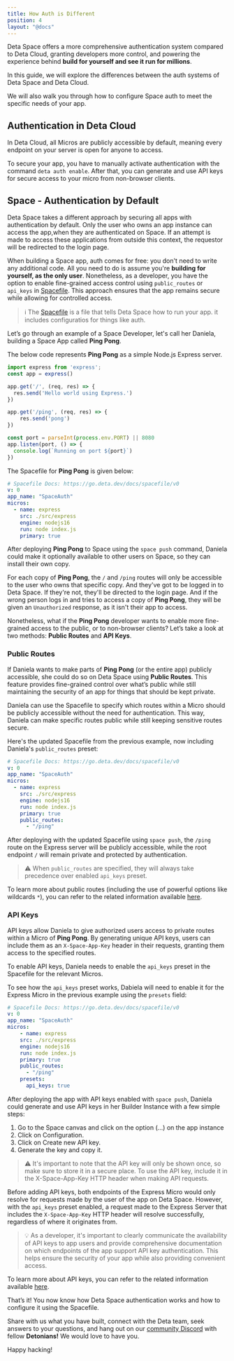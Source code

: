 ```yaml
---
title: How Auth is Different
position: 4
layout: "@docs"
---
```


Deta Space offers a more comprehensive authentication system compared to Deta Cloud, granting developers more control, and powering the experience behind **build for yourself and see it run for millions**.

In this guide, we will explore the differences between the auth systems of Deta Space and Deta Cloud. 

We will also walk you through how to configure Space auth to meet the specific needs of your app.

## Authentication in Deta Cloud

In Deta Cloud, all Micros are publicly accessible by default, meaning every endpoint on your server is open for anyone to access.

To secure your app, you have to manually activate authentication with the command `deta auth enable`. After that, you can generate and use API keys for secure access to your micro from non-browser clients.

## Space - Authentication by Default

Deta Space takes a different approach by securing all apps with authentication by default. Only the user who owns an app instance can access the app,when they are authenticated on Space. If an attempt is made to access these applications from outside this context, the requestor will be redirected to the login page.

When building a Space app, auth comes for free: you don't need to write any additional code. All you need to do is assume you're **building for yourself, as the only user**. Nonetheless, as a developer, you have the option to enable fine-grained access control using `public_routes` or `api_keys` in [Spacefile](https://deta.space/docs/en/reference/spacefile#whats-the-spacefile). This approach ensures that the app remains secure while allowing for controlled access.

> ℹ️ The [Spacefile](https://deta.space/docs/en/reference/spacefile#whats-the-spacefile) is a file that tells Deta Space how to run your app. it includes configuratios for things like auth.

Let’s go through an example of a Space Developer, let's call her Daniela, building a Space App called **Ping Pong**.

The below code represents **Ping Pong** as a simple Node.js Express server.

```jsx
import express from 'express';
const app = express()

app.get('/', (req, res) => {
  res.send('Hello world using Express.')
})

app.get('/ping', (req, res) => {
	res.send('pong')
})

const port = parseInt(process.env.PORT) || 8080
app.listen(port, () => {
  console.log(`Running on port ${port}`)
})
```

The Spacefile for **Ping Pong** is given below:

```yaml
# Spacefile Docs: https://go.deta.dev/docs/spacefile/v0
v: 0
app_name: "SpaceAuth"
micros:
  - name: express
    src: ./src/express
    engine: nodejs16
    run: node index.js 
    primary: true
```

After deploying **Ping Pong** to Space using the `space push` command, Daniela could make it optionally available to other users on Space, so they can install their own copy.

For each copy of **Ping Pong**, the `/` and `/ping` routes will only be accessible to the user who owns that specific copy. And they've got to be logged in to Deta Space. If they're not, they'll be directed to the login page. And if the wrong person logs in and tries to access a copy of **Ping Pong**, they will be given an `Unauthorized` response, as it isn't their app to access.

Nonetheless, what if the **Ping Pong** developer wants to enable more fine-grained access to the public, or to non-browser clients? Let’s take a look at two methods: **Public Routes** and **API Keys**.

### Public Routes

If Daniela wants to make parts of **Ping Pong** (or the entire app) publicly accessible, she could do so on Deta Space using **Public Routes**. This feature provides fine-grained control over what’s public while still maintaining the security of an app for things that should be kept private.

Daniela can use the Spacefile to specify which routes within a Micro should be publicly accessible without the need for authentication. This way, Daniela can make specific routes public while still keeping sensitive routes secure. 

Here's the updated Spacefile from the previous example, now including Daniela's `public_routes` preset:

```yaml
# Spacefile Docs: https://go.deta.dev/docs/spacefile/v0
v: 0
app_name: "SpaceAuth"
micros:
  - name: express
    src: ./src/express
    engine: nodejs16
    run: node index.js
    primary: true
    public_routes:
      - "/ping"
```

After deploying with the updated Spacefile using `space push`, the `/ping` route on the Express server will be publicly accessible, while the root endpoint `/` will remain private and protected by authentication. 

> ⚠️ When `public_routes` are specified, they will always take precedence over enabled `api_keys` preset.

To learn more about public routes (including the use of powerful options like wildcards `*`), you can refer to the related information available [here](/docs/en/basics/micros#public-routes).

### API Keys

API keys allow Daniela to give authorized users access to private routes within a Micro of **Ping Pong**. By generating unique API keys, users can include them as an `X-Space-App-Key` header in their requests, granting them access to the specified routes.

To enable API keys, Daniela needs to enable the `api_keys` preset in the Spacefile for the relevant Micros.

To see how the `api_keys` preset works, Dabiela will need to enable it for the Express Micro in the previous example using the `presets` field:

```yaml
# Spacefile Docs: https://go.deta.dev/docs/spacefile/v0
v: 0
app_name: "SpaceAuth"
micros:
	- name: express
    src: ./src/express
    engine: nodejs16
    run: node index.js
    primary: true
    public_routes:
      - "/ping"
    presets:
      api_keys: true
```

After deploying the app with API keys enabled with `space push`, Daniela could generate and use API keys in her Builder Instance with a few simple steps:

1. Go to the Space canvas and click on the option (...) on the app instance
2. Click on Configuration.
3. Click on Create new API key.
4. Generate the key and copy it.

> ⚠️ It's important to note that the API key will only be shown once, so make sure to store it in a secure place. To use the API key, include it in the X-Space-App-Key HTTP header when making API requests.

Before adding API keys, both endpoints of the Express Micro would only resolve for requests made by the user of the app on Deta Space. However, with the `api_keys` preset enabled, a request made to the Express Server that includes the `X-Space-App-Key` HTTP header will resolve successfully, regardless of where it originates from.

> 💡 As a developer, it's important to clearly communicate the availability of API keys to app users and provide comprehensive documentation on which endpoints of the app support API key authentication. This helps ensure the security of your app while also providing convenient access.

To learn more about API keys, you can refer to the related information available [here](/docs/en/basics/micros#api-keys).

That’s it! You now know how Deta Space authentication works and how to configure it using the Spacefile.

Share with us what you have built, connect with the Deta team, seek answers to your questions, and hang out on our [community Discord](https://discord.com/invite/deta-827546555200438332) with fellow **Detonians!** We would love to have you.

Happy hacking!